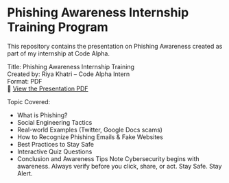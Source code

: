 
# Phishing Awareness Internship Training Program

This repository contains the presentation on Phishing Awareness created as part of my internship at Code Alpha.

Title: Phishing Awareness Internship Training  
Created by: Riya Khatri – Code Alpha Intern  
 Format: PDF  
📎  [View the Presentation
PDF](https://github.com/Riya-Khatri04/CodeAlpha_Phishing-Awareness-Training-/blob/main/CodeAlphaInternPresentation.pdf)

Topic Covered:
- What is Phishing?
- Social Engineering Tactics
- Real-world Examples (Twitter, Google Docs scams)
- How to Recognize Phishing Emails & Fake Websites
- Best Practices to Stay Safe
- Interactive Quiz Questions
- Conclusion and Awareness Tips
Note
Cybersecurity begins with awareness. Always verify before you click, share, or act.
Stay Safe. Stay Alert.
